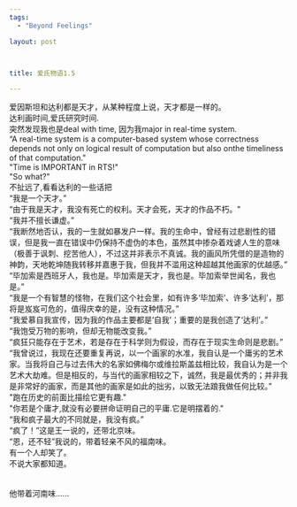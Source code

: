 ```yaml
--- 
tags: 
  - "Beyond Feelings"

layout: post



title: 爱氏物语1.5

---
```

<div id="msgcns!5F971C000415D85F!260" class="bvMsg">
<div>爱因斯坦和达利都是天才，从某种程度上说，天才都是一样的。<br>达利画时间,爱氏研究时间.<br>突然发现我也是deal with time, 因为我major in real-time system.<br>“A real-time system is a computer-based system whose correctness depends not only on logical result of computation but also onthe timeliness of that computation."<br>"Time is IMPORTANT in RTS!"<br>"So what?"<br>不扯远了,看看达利的一些话把<br>“我是一个天才。”<br>“由于我是天才，我没有死亡的权利。天才会死，天才的作品不朽。"<br>“我并不擅长谦虚。”<br>“我断然地否认，我的一生就如暴发户一样。我的生命中，曾经有过悲剧性的错误，但是我一直在错误中仍保持不虚伪的本色，虽然其中掺杂着戏谑人生的意味（极善于讽刺、挖苦他人），不过这并非表示不真诚。我的画风所凭借的是造物的神韵，天地乾坤随我转移并嘉惠于我，但我并不滥用这种超越其他画家的优越感。”<br>“毕加索是西班牙人，我也是。毕加索是天才，我也是。毕加索举世闻名，我也是。”<br>“我是一个有智慧的怪物，在我们这个社会里，如有许多‘毕加索’、许多‘达利’，那将是岌岌可危的，值得庆幸的是，没有这种情况。”　<br>“我爱慕自我宣传，因为我的作品主要都是‘自我’；重要的是我创造了‘达利’。”<br>“我饱受万物的影响，但却无物能改变我。”　<br>“疯狂只能存在于艺术，若是存在于科学则为假设，而存在于现实生命则是悲剧。”<br>“我曾说过，我现在还要重复再说，以一个画家的水准，我自认是一个庸劣的艺术家。当我将自己与过去伟大的名家如佛梅尔或维拉斯盖兹相比较，我自认为是一个艺术大劫难。但是相反的，与当代的画家相较之下，诚然，我是最优秀的；并非我是非常好的画家，而是其他的画家是如此的拙劣，以致无法踉我做任何比较。”<br>"跑在历史的前面比描绘它更有趣."<br>"你若是个庸才,就没有必要拼命证明自己的平庸.它是明摆着的."<br>“我和疯子最大的不同就是，我没有疯。”<br>“疯了！”这是王一说的，还带北京味。<br>“恩，还不轻”我说的，带着轻亲不风的福南味。<br>有一个人却笑了。</div>
<div>不说大家都知道。</div>
<div> </div>
<div>
<br>他带着河南味......</div>
<div> </div>
<div> </div>
</div>
